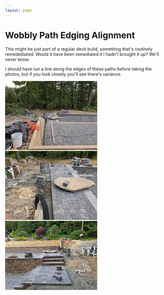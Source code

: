 ```yaml
---
layout: page
---
```


# Wobbly Path Edging Alignment

This might be just part of a regular deck build, something that's routinely remedediated. Would it have been remediated it I hadn't brought it up? We'll never know.

I should have run a line along the edges of these paths before taking the photos, but if you look closely you'll see there's variance.

<a data-fancybox="path" href="images/10-pathedging1.jpg"><img src="images/small/10-pathedging1.jpg"></a>
<a data-fancybox="path" href="images/10-pathedging2.jpg"><img src="images/small/10-pathedging2.jpg"></a>
<a data-fancybox="path" href="images/10-pathedging3.jpg"><img src="images/small/10-pathedging3.jpg"></a>


